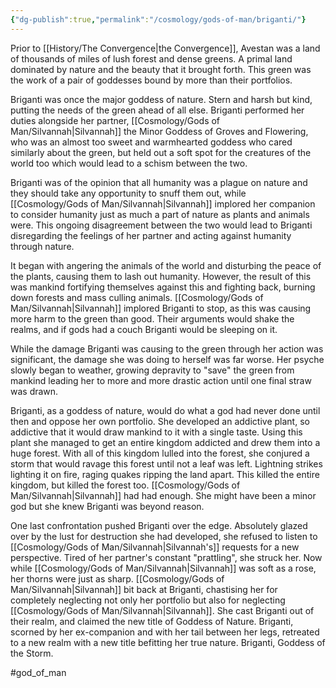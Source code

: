 ```yaml
---
{"dg-publish":true,"permalink":"/cosmology/gods-of-man/briganti/"}
---
```


Prior to [[History/The Convergence\|the Convergence]], Avestan was a land of thousands of miles of lush forest and dense greens. A primal land dominated by nature and the beauty that it brought forth. This green was the work of a pair of goddesses bound by more than their portfolios. 

Briganti was once the major goddess of nature. Stern and harsh but kind, putting the needs of the green ahead of all else. Briganti performed her duties alongside her partner, [[Cosmology/Gods of Man/Silvannah\|Silvannah]] the Minor Goddess of Groves and Flowering, who was an almost too sweet and warmhearted goddess who cared similarly about the green, but held out a soft spot for the creatures of the world too which would lead to a schism between the two. 

Briganti was of the opinion that all humanity was a plague on nature and they should take any opportunity to snuff them out, while [[Cosmology/Gods of Man/Silvannah\|Silvannah]] implored her companion to consider humanity just as much a part of nature as plants and animals were. This ongoing disagreement between the two would lead to Briganti disregarding the feelings of her partner and acting against humanity through nature. 

It began with angering the animals of the world and disturbing the peace of the plants, causing them to lash out humanity. However, the result of this was mankind fortifying themselves against this and fighting back, burning down forests and mass culling animals. [[Cosmology/Gods of Man/Silvannah\|Silvannah]] implored Briganti to stop, as this was causing more harm to the green than good. Their arguments would shake the realms, and if gods had a couch Briganti would be sleeping on it. 

While the damage Briganti was causing to the green through her action was significant, the damage she was doing to herself was far worse. Her psyche slowly began to weather, growing depravity to "save" the green from mankind leading her to more and more drastic action until one final straw was drawn.

Briganti, as a goddess of nature, would do what a god had never done until then and oppose her own portfolio. She developed an addictive plant, so addictive that it would draw mankind to it with a single taste. Using this plant she managed to get an entire kingdom addicted and drew them into a huge forest. With all of this kingdom lulled into the forest, she conjured a storm that would ravage this forest until not a leaf was left. Lightning strikes lighting it on fire, raging quakes ripping the land apart. This killed the entire kingdom, but killed the forest too. [[Cosmology/Gods of Man/Silvannah\|Silvannah]] had had enough. She might have been a minor god but she knew Briganti was beyond reason. 

One last confrontation pushed Briganti over the edge. Absolutely glazed over by the lust for destruction she had developed, she refused to listen to [[Cosmology/Gods of Man/Silvannah\|Silvannah's]] requests for a new perspective. Tired of her partner's constant "prattling", she struck her. Now while [[Cosmology/Gods of Man/Silvannah\|Silvannah]] was soft as a rose, her thorns were just as sharp. [[Cosmology/Gods of Man/Silvannah\|Silvannah]] bit back at Briganti, chastising her for completely neglecting not only her portfolio but also for neglecting [[Cosmology/Gods of Man/Silvannah\|Silvannah]]. She cast Briganti out of their realm, and claimed the new title of Goddess of Nature. Briganti, scorned by her ex-companion and with her tail between her legs, retreated to a new realm with a new title befitting her true nature. Briganti, Goddess of the Storm.

#god_of_man